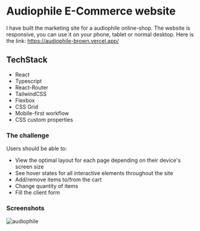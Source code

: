 # Audiophile E-Commerce website

I have built the marketing site for a audiophile online-shop.
The website is responsive, you can use it on your phone, tablet or normal desktop.
Here is the link: https://audiophile-brown.vercel.app/

## TechStack

- React
- Typescript
- React-Router
- TailwindCSS
- Flexbox
- CSS Grid
- Mobile-first workflow
- CSS custom properties

### The challenge

Users should be able to:

- View the optimal layout for each page depending on their device's screen size
- See hover states for all interactive elements throughout the site
- Add/remove items to/from the cart
- Change quantity of items
- Fill the client form

### Screenshots
![audiophile](https://github.com/sashameniakin/audiophile/assets/110241401/bb6b4f9b-ff49-4cdb-ba80-07a21bd5a2bb)
